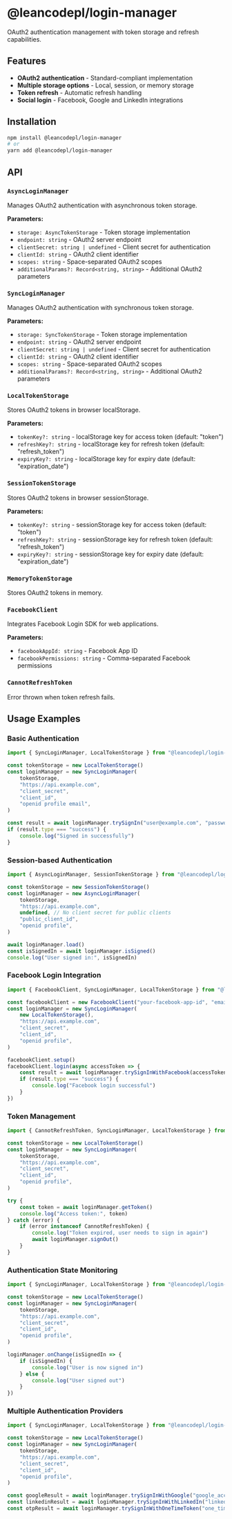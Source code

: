 # @leancodepl/login-manager

OAuth2 authentication management with token storage and refresh capabilities.

## Features

- **OAuth2 authentication** - Standard-compliant implementation
- **Multiple storage options** - Local, session, or memory storage
- **Token refresh** - Automatic refresh handling
- **Social login** - Facebook, Google and LinkedIn integrations

## Installation

```bash
npm install @leancodepl/login-manager
# or
yarn add @leancodepl/login-manager
```

## API

### `AsyncLoginManager`

Manages OAuth2 authentication with asynchronous token storage.

**Parameters:**

- `storage: AsyncTokenStorage` - Token storage implementation
- `endpoint: string` - OAuth2 server endpoint
- `clientSecret: string | undefined` - Client secret for authentication
- `clientId: string` - OAuth2 client identifier
- `scopes: string` - Space-separated OAuth2 scopes
- `additionalParams?: Record<string, string>` - Additional OAuth2 parameters

### `SyncLoginManager`

Manages OAuth2 authentication with synchronous token storage.

**Parameters:**

- `storage: SyncTokenStorage` - Token storage implementation
- `endpoint: string` - OAuth2 server endpoint
- `clientSecret: string | undefined` - Client secret for authentication
- `clientId: string` - OAuth2 client identifier
- `scopes: string` - Space-separated OAuth2 scopes
- `additionalParams?: Record<string, string>` - Additional OAuth2 parameters

### `LocalTokenStorage`

Stores OAuth2 tokens in browser localStorage.

**Parameters:**

- `tokenKey?: string` - localStorage key for access token (default: "token")
- `refreshKey?: string` - localStorage key for refresh token (default: "refresh_token")
- `expiryKey?: string` - localStorage key for expiry date (default: "expiration_date")

### `SessionTokenStorage`

Stores OAuth2 tokens in browser sessionStorage.

**Parameters:**

- `tokenKey?: string` - sessionStorage key for access token (default: "token")
- `refreshKey?: string` - sessionStorage key for refresh token (default: "refresh_token")
- `expiryKey?: string` - sessionStorage key for expiry date (default: "expiration_date")

### `MemoryTokenStorage`

Stores OAuth2 tokens in memory.

### `FacebookClient`

Integrates Facebook Login SDK for web applications.

**Parameters:**

- `facebookAppId: string` - Facebook App ID
- `facebookPermissions: string` - Comma-separated Facebook permissions

### `CannotRefreshToken`

Error thrown when token refresh fails.

## Usage Examples

### Basic Authentication

```typescript
import { SyncLoginManager, LocalTokenStorage } from "@leancodepl/login-manager"

const tokenStorage = new LocalTokenStorage()
const loginManager = new SyncLoginManager(
    tokenStorage,
    "https://api.example.com",
    "client_secret",
    "client_id",
    "openid profile email",
)

const result = await loginManager.trySignIn("user@example.com", "password")
if (result.type === "success") {
    console.log("Signed in successfully")
}
```

### Session-based Authentication

```typescript
import { AsyncLoginManager, SessionTokenStorage } from "@leancodepl/login-manager"

const tokenStorage = new SessionTokenStorage()
const loginManager = new AsyncLoginManager(
    tokenStorage,
    "https://api.example.com",
    undefined, // No client secret for public clients
    "public_client_id",
    "openid profile",
)

await loginManager.load()
const isSignedIn = await loginManager.isSigned()
console.log("User signed in:", isSignedIn)
```

### Facebook Login Integration

```typescript
import { FacebookClient, SyncLoginManager, LocalTokenStorage } from "@leancodepl/login-manager"

const facebookClient = new FacebookClient("your-facebook-app-id", "email,public_profile")
const loginManager = new SyncLoginManager(
    new LocalTokenStorage(),
    "https://api.example.com",
    "client_secret",
    "client_id",
    "openid profile",
)

facebookClient.setup()
facebookClient.login(async accessToken => {
    const result = await loginManager.trySignInWithFacebook(accessToken)
    if (result.type === "success") {
        console.log("Facebook login successful")
    }
})
```

### Token Management

```typescript
import { CannotRefreshToken, SyncLoginManager, LocalTokenStorage } from "@leancodepl/login-manager"

const tokenStorage = new LocalTokenStorage()
const loginManager = new SyncLoginManager(
    tokenStorage,
    "https://api.example.com",
    "client_secret",
    "client_id",
    "openid profile",
)

try {
    const token = await loginManager.getToken()
    console.log("Access token:", token)
} catch (error) {
    if (error instanceof CannotRefreshToken) {
        console.log("Token expired, user needs to sign in again")
        await loginManager.signOut()
    }
}
```

### Authentication State Monitoring

```typescript
import { SyncLoginManager, LocalTokenStorage } from "@leancodepl/login-manager"

const tokenStorage = new LocalTokenStorage()
const loginManager = new SyncLoginManager(
    tokenStorage,
    "https://api.example.com",
    "client_secret",
    "client_id",
    "openid profile",
)

loginManager.onChange(isSignedIn => {
    if (isSignedIn) {
        console.log("User is now signed in")
    } else {
        console.log("User signed out")
    }
})
```

### Multiple Authentication Providers

```typescript
import { SyncLoginManager, LocalTokenStorage } from "@leancodepl/login-manager"

const tokenStorage = new LocalTokenStorage()
const loginManager = new SyncLoginManager(
    tokenStorage,
    "https://api.example.com",
    "client_secret",
    "client_id",
    "openid profile",
)

const googleResult = await loginManager.trySignInWithGoogle("google_access_token")
const linkedinResult = await loginManager.trySignInWithLinkedIn("linkedin_access_token")
const otpResult = await loginManager.trySignInWithOneTimeToken("one_time_token")
```
